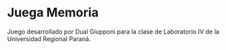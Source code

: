 # Juega Memoria
Juego desarrollado por Dual Giupponi para la clase de Laboratorio IV de la Universidad Regional Paraná.